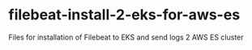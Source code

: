 # filebeat-install-2-eks-for-aws-es
Files for installation of Filebeat to EKS and send logs 2 AWS ES cluster
